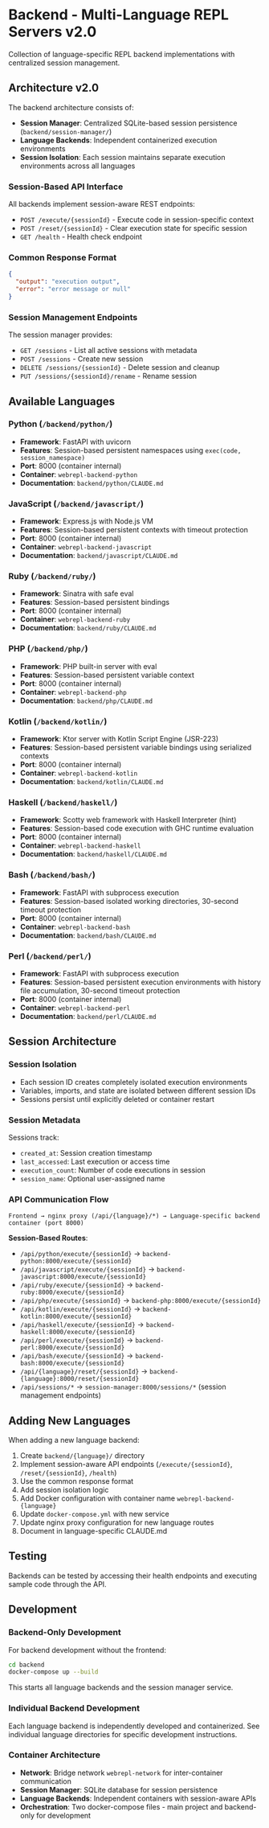 # Backend - Multi-Language REPL Servers v2.0

Collection of language-specific REPL backend implementations with centralized session management.

## Architecture v2.0

The backend architecture consists of:
- **Session Manager**: Centralized SQLite-based session persistence (`backend/session-manager/`)
- **Language Backends**: Independent containerized execution environments
- **Session Isolation**: Each session maintains separate execution environments across all languages

### Session-Based API Interface
All backends implement session-aware REST endpoints:
- `POST /execute/{sessionId}` - Execute code in session-specific context
- `POST /reset/{sessionId}` - Clear execution state for specific session
- `GET /health` - Health check endpoint

### Common Response Format
```json
{
  "output": "execution output",
  "error": "error message or null"
}
```

### Session Management Endpoints
The session manager provides:
- `GET /sessions` - List all active sessions with metadata
- `POST /sessions` - Create new session
- `DELETE /sessions/{sessionId}` - Delete session and cleanup
- `PUT /sessions/{sessionId}/rename` - Rename session

## Available Languages

### Python (`/backend/python/`)
- **Framework**: FastAPI with uvicorn
- **Features**: Session-based persistent namespaces using `exec(code, session_namespace)`
- **Port**: 8000 (container internal)
- **Container**: `webrepl-backend-python`
- **Documentation**: `backend/python/CLAUDE.md`

### JavaScript (`/backend/javascript/`)
- **Framework**: Express.js with Node.js VM
- **Features**: Session-based persistent contexts with timeout protection
- **Port**: 8000 (container internal)
- **Container**: `webrepl-backend-javascript`
- **Documentation**: `backend/javascript/CLAUDE.md`

### Ruby (`/backend/ruby/`)
- **Framework**: Sinatra with safe eval
- **Features**: Session-based persistent bindings
- **Port**: 8000 (container internal)
- **Container**: `webrepl-backend-ruby`
- **Documentation**: `backend/ruby/CLAUDE.md`

### PHP (`/backend/php/`)
- **Framework**: PHP built-in server with eval
- **Features**: Session-based persistent variable context
- **Port**: 8000 (container internal)
- **Container**: `webrepl-backend-php`
- **Documentation**: `backend/php/CLAUDE.md`

### Kotlin (`/backend/kotlin/`)
- **Framework**: Ktor server with Kotlin Script Engine (JSR-223)
- **Features**: Session-based persistent variable bindings using serialized contexts
- **Port**: 8000 (container internal)
- **Container**: `webrepl-backend-kotlin`
- **Documentation**: `backend/kotlin/CLAUDE.md`

### Haskell (`/backend/haskell/`)
- **Framework**: Scotty web framework with Haskell Interpreter (hint)
- **Features**: Session-based code execution with GHC runtime evaluation
- **Port**: 8000 (container internal)
- **Container**: `webrepl-backend-haskell`
- **Documentation**: `backend/haskell/CLAUDE.md`

### Bash (`/backend/bash/`)
- **Framework**: FastAPI with subprocess execution
- **Features**: Session-based isolated working directories, 30-second timeout protection
- **Port**: 8000 (container internal)
- **Container**: `webrepl-backend-bash`
- **Documentation**: `backend/bash/CLAUDE.md`

### Perl (`/backend/perl/`)
- **Framework**: FastAPI with subprocess execution
- **Features**: Session-based persistent execution environments with history file accumulation, 30-second timeout protection
- **Port**: 8000 (container internal)
- **Container**: `webrepl-backend-perl`
- **Documentation**: `backend/perl/CLAUDE.md`

## Session Architecture

### Session Isolation
- Each session ID creates completely isolated execution environments
- Variables, imports, and state are isolated between different session IDs
- Sessions persist until explicitly deleted or container restart

### Session Metadata
Sessions track:
- `created_at`: Session creation timestamp
- `last_accessed`: Last execution or access time
- `execution_count`: Number of code executions in session
- `session_name`: Optional user-assigned name

### API Communication Flow
```
Frontend → nginx proxy (/api/{language}/*) → Language-specific backend container (port 8000)
```

**Session-Based Routes**:
- `/api/python/execute/{sessionId}` → `backend-python:8000/execute/{sessionId}`
- `/api/javascript/execute/{sessionId}` → `backend-javascript:8000/execute/{sessionId}`
- `/api/ruby/execute/{sessionId}` → `backend-ruby:8000/execute/{sessionId}`
- `/api/php/execute/{sessionId}` → `backend-php:8000/execute/{sessionId}`
- `/api/kotlin/execute/{sessionId}` → `backend-kotlin:8000/execute/{sessionId}`
- `/api/haskell/execute/{sessionId}` → `backend-haskell:8000/execute/{sessionId}`
- `/api/perl/execute/{sessionId}` → `backend-perl:8000/execute/{sessionId}`
- `/api/bash/execute/{sessionId}` → `backend-bash:8000/execute/{sessionId}`
- `/api/{language}/reset/{sessionId}` → `backend-{language}:8000/reset/{sessionId}`
- `/api/sessions/*` → `session-manager:8000/sessions/*` (session management endpoints)

## Adding New Languages

When adding a new language backend:

1. Create `backend/{language}/` directory
2. Implement session-aware API endpoints (`/execute/{sessionId}`, `/reset/{sessionId}`, `/health`)
3. Use the common response format
4. Add session isolation logic
5. Add Docker configuration with container name `webrepl-backend-{language}`
6. Update `docker-compose.yml` with new service
7. Update nginx proxy configuration for new language routes
8. Document in language-specific CLAUDE.md

## Testing

Backends can be tested by accessing their health endpoints and executing sample code through the API.

## Development

### Backend-Only Development
For backend development without the frontend:

```bash
cd backend
docker-compose up --build
```

This starts all language backends and the session manager service.

### Individual Backend Development
Each language backend is independently developed and containerized. See individual language directories for specific development instructions.

### Container Architecture
- **Network**: Bridge network `webrepl-network` for inter-container communication
- **Session Manager**: SQLite database for session persistence
- **Language Backends**: Independent containers with session-aware APIs
- **Orchestration**: Two docker-compose files - main project and backend-only for development
